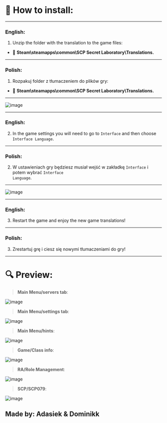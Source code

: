 # 👀 **How to install**:

<hr>

### English:

1. Unzip the folder with the translation to the game files: 
- 📁 **Steam\steamapps\common\SCP Secret Laboratory\Translations.**

<hr>

### Polish:

1. Rozpakuj folder z tłumaczeniem do plików gry:
- 📁 **Steam\steamapps\common\SCP Secret Laboratory\Translations.**

<hr>

![image](https://github.com/RamonDevTeam/Translations/assets/87502681/0ea4638c-a07b-49b1-8157-c64fc87677de)

<hr>

### English:

2. In the game settings you will need to go to <code>Interface</code> and then choose <code>Interface Language</code>.

<hr>

### Polish:

2. W ustawieniach gry będziesz musiał wejść w zakładkę <code>Interface</code> i potem wybrać <code>Interface Language</code>.
<hr>

![image](https://github.com/RamonDevTeam/Translations/assets/87502681/310012dd-f7b5-4042-8f89-7a8a042cc6bd)

<hr>

### English:

3. Restart the game and enjoy the new game translations!

<hr>

### Polish:

3. Zrestartuj grę i ciesz się nowymi tłumaczeniami do gry!
<hr>

# 🔍 **Preview**:

> **Main Menu/servers tab**:

![image](https://github.com/RamonDevTeam/Translations/assets/70322874/a50ed0f2-985b-440b-8755-bd49913d9dbc)

> **Main Menu/settings tab**:

![image](https://github.com/RamonDevTeam/Translations/assets/70322874/579ac897-30a0-47ca-a044-c668ce6b1412)

> **Main Menu/hints**:

![image](https://github.com/RamonDevTeam/Translations/assets/70322874/67cf0942-5b23-437b-a337-c1c69fabe044)

> **Game/Class info**:

![image](https://github.com/RamonDevTeam/Translations/assets/70322874/01e10f7c-598a-47c4-844d-f56646516c64)

> **RA/Role Management**:

![image](https://github.com/RamonDevTeam/Translations/assets/70322874/c59a709c-8db9-4c23-ab6d-511c74d90186)

> **SCP/SCP079**:

![image](https://github.com/RamonDevTeam/Translations/assets/70322874/47074305-2659-4fc1-8add-3ca37453f356)


## **Made by: Adasiek & Dominikk**
